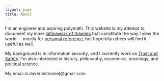 ```yaml
---
layout: page
title: About
---
```


I'm an engineer and aspiring polymath. This website is my attempt to document my inner [latticework of theories](https://fs.blog/munger-worldly-wisdom/) that constitute the way I view the world -- mostly for [personal reference](https://blog.nindalf.com/posts/writing-helps-me-think/), but hopefully others will find it useful as well.

My background is in information security, and I currently work on [Trust and Safety](https://cyber.fsi.stanford.edu/io/content/sio-trust-and-safety-project). I'm also interested in history, philosophy, economics, sociology, and political science.

My email is dave(lastname)@gmail.com.